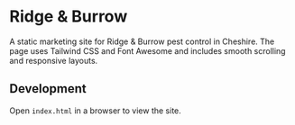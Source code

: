 # Ridge & Burrow

A static marketing site for Ridge & Burrow pest control in Cheshire. The page uses Tailwind CSS and Font Awesome and includes smooth scrolling and responsive layouts.

## Development

Open `index.html` in a browser to view the site.
